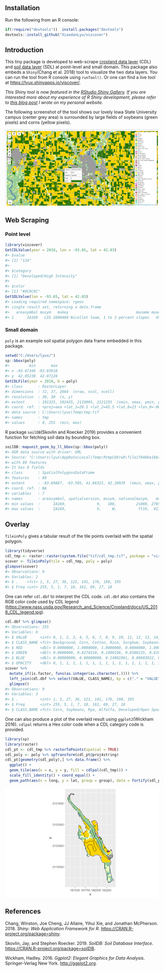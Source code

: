 ## Installation

Run the following from an R console:

``` r
if(!require("devtools"))  install.packages("devtools")
devtools::install_github("XiaodanLyu/viscover")
```

## Introduction

This tiny package is developed to web-scrape [cropland data
layer](https://nassgeodata.gmu.edu/CropScape/) (CDL) and [soil data
layer](https://websoilsurvey.sc.egov.usda.gov/App/WebSoilSurvey.aspx)
(SDL) at point-level and small domain. This package also embeds a `Shiny`(Chang et al. 2018) tool to visualize the
two data layers. You can run the tool from R console using `runTool()`.
Or one can find a live tool at <https://lyux.shinyapps.io/viscover/>. 

*This Shiny tool is now featured in the [RStudio Shiny Gallery](https://shiny.rstudio.com/gallery/viscover.html). If you are interested more about my experience of R Shiny development, please refer to [this blog post](https://annielyu.com/2020/02/04/viscover-shiny/) I wrote on my personal website.*

The following screenshot of the tool shows our lovely Iowa State University campus (center grey area) is surrounded by large fields of soybeans (green pixels) and corns (yellow pixels).

![](figures/overlay-CDL2018.png)

## Web Scraping

### Point level

``` r
library(viscover)
GetCDLValue(year = 2018, lon = -93.65, lat = 42.03)
#> $value
#> [1] "124"
#> 
#> $category
#> [1] "Developed/High Intensity"
#> 
#> $color
#> [1] "#9C9C9C"
GetSDLValue(lon = -93.65, lat = 42.03)
#> Loading required namespace: rgeos
#> single result set, returning a data.frame
#>   areasymbol musym   mukey                               muname muacres
#> 1      IA169   L55 2800480 Nicollet loam, 1 to 3 percent slopes   45662
```

### Small domain

`poly` is an example soil spatial polygon data frame embedded in this
package.

``` r
setwd("C:/Users/lyux/")
sp::bbox(poly)
#>         min       max
#> x -93.67166 -93.65910
#> y  42.05230  42.07128
GetCDLFile(year = 2018, b = poly)
#> class       : RasterLayer 
#> dimensions  : 72, 37, 2664  (nrow, ncol, ncell)
#> resolution  : 30, 30  (x, y)
#> extent      : 191325, 192435, 2119095, 2121255  (xmin, xmax, ymin, ymax)
#> coord. ref. : +proj=aea +lat_1=29.5 +lat_2=45.5 +lat_0=23 +lon_0=-96 +x_0=0 +y_0=0 +ellps=GRS80 +towgs84=0,0,0,0,0,0,0 +units=m +no_defs 
#> data source : C:\Users\lyux\Temp\tmp.tif 
#> names       : tmp 
#> values      : 0, 255  (min, max)
```

R package `soilDB`(Skovlin and Roecker 2019) provides a convenient
function for fetching soil data by bounding box.

``` r
soilDB::mapunit_geom_by_ll_bbox(sp::bbox(poly))
#> OGR data source with driver: GML 
#> Source: "C:\Users\lyux\AppData\Local\Temp\RtmpCQXrw9\file1f046be166a9.gml", layer: "mapunitpoly"
#> with 89 features
#> It has 8 fields
#> class       : SpatialPolygonsDataFrame 
#> features    : 89 
#> extent      : -93.69867, -93.505, 41.86315, 42.20929  (xmin, xmax, ymin, ymax)
#> coord. ref. : NA 
#> variables   : 7
#> names       : areasymbol, spatialversion, musym, nationalmusym,   mukey, muareaacres, mupolygonkey 
#> min values  :      IA169,              9,   108,         2s088, 2765537,  0.66275951,    210801004 
#> max values  :      IA169,              9,     W,          ft19,  411348,  9.50876739,    210839804
```

## Overlay

`TileinPoly` gives a tabular result of the tile points overlaid with the
spatial polygon.

``` r
library(tidyverse)
cdl_tmp <- raster::raster(system.file("tif/cdl_tmp.tif", package = "viscover"))
scover <- TileinPoly(tile = cdl_tmp, poly = poly)
glimpse(scover)
#> Observations: 9
#> Variables: 2
#> $ .    <fct> 1, 5, 27, 36, 121, 141, 176, 190, 195
#> $ Freq <int> 255, 5, 1, 7, 18, 161, 69, 27, 18
```

One can refer `cdl.dbf` to interpret the CDL code. `cdl.dbf` also
contains the RGB color code used by CDL legend
(<https://www.nass.usda.gov/Research_and_Science/Cropland/docs/US_2018_CDL_legend.jpg>).

``` r
cdl.dbf %>% glimpse()
#> Observations: 255
#> Variables: 6
#> $ VALUE      <int> 0, 1, 2, 3, 4, 5, 6, 7, 8, 9, 10, 11, 12, 13, 14, 1...
#> $ CLASS_NAME <fct> Background, Corn, Cotton, Rice, Sorghum, Soybeans, ...
#> $ RED        <dbl> 0.0000000, 1.0000000, 1.0000000, 0.0000000, 1.00000...
#> $ GREEN      <dbl> 0.0000000, 0.8274510, 0.1490196, 0.6588235, 0.61960...
#> $ BLUE       <dbl> 0.00000000, 0.00000000, 0.14901961, 0.89803922, 0.0...
#> $ OPACITY    <dbl> 0, 1, 1, 1, 1, 1, 1, 1, 1, 1, 1, 1, 1, 1, 1, 1, 1, ...
scover %>% 
  mutate_if(is.factor, funs(as.integer(as.character(.)))) %>% 
  left_join(cdl.dbf %>% select(VALUE, CLASS_NAME), by = c("." = "VALUE")) %>% 
  glimpse()
#> Observations: 9
#> Variables: 3
#> $ .          <int> 1, 5, 27, 36, 121, 141, 176, 190, 195
#> $ Freq       <int> 255, 5, 1, 7, 18, 161, 69, 27, 18
#> $ CLASS_NAME <fct> Corn, Soybeans, Rye, Alfalfa, Developed/Open Space,...
```

One can also produce a plot of the overlaid result using
`ggplot2`(Wickham 2016). `cdlpal` returns a Hex color code when a CDL category
code is provided.

``` r
library(sp)
library(raster)
cdl_pt <- cdl_tmp %>% rasterToPoints(spatial = TRUE) 
sdl_poly <- poly %>% spTransform(cdl_pt@proj4string)
cdl_pt[geometry(sdl_poly),] %>% data.frame() %>% 
  ggplot() +
  geom_tile(aes(x = x, y = y, fill = cdlpal(cdl_tmp))) + 
  scale_fill_identity() + coord_equal() +
  geom_path(aes(x = long, y = lat, group = group), data = fortify(sdl_poly))
```

![](figures/unnamed-chunk-7-1.png)<!-- -->

## References

<div id="refs" class="references">

<div id="ref-shiny">

Chang, Winston, Joe Cheng, JJ Allaire, Yihui Xie, and Jonathan
McPherson. 2018. *Shiny: Web Application Framework for R*.
<https://CRAN.R-project.org/package=shiny>.

</div>

<div id="ref-soilDB">

Skovlin, Jay, and Stephen Roecker. 2019. *SoilDB: Soil Database
Interface*. <https://CRAN.R-project.org/package=soilDB>.

</div>

<div id="ref-ggplot2">

Wickham, Hadley. 2016. *Ggplot2: Elegant Graphics for Data Analysis*.
Springer-Verlag New York. <http://ggplot2.org>.

</div>

</div>
